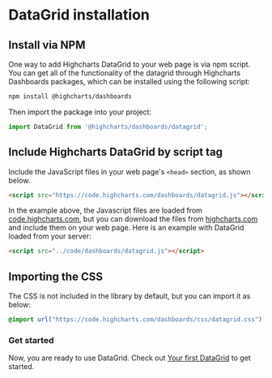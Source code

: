 DataGrid installation
===

## Install via NPM
One way to add Highcharts DataGrid to your web page is via npm script.
You can get all of the functionality of the datagrid through Highcharts Dashboards packages, which can be installed using the following script:
```bash
npm install @highcharts/dashboards
```
Then import the package into your project:
``` js
import DataGrid from '@highcharts/dashboards/datagrid';
```

## Include Highcharts DataGrid by script tag
Include the JavaScript files in your web page's `<head>` section, as shown below.

```html
<script src="https://code.highcharts.com/dashboards/datagrid.js"></script>
 ```

In the example above, the Javascript files are loaded from [code.highcharts.com](https://code.highcharts.com), but you can download the files from [highcharts.com](https://www.highcharts.com/download/) and include them on your web page. Here is an example with DataGrid loaded from your server:

```html
<script src="../code/dashboards/datagrid.js"></script>
```

## Importing the CSS
The CSS is not included in the library by default, but you can import it as below:
```css
@import url("https://code.highcharts.com/dashboards/css/datagrid.css");
```

### Get started

Now, you are ready to use DataGrid. Check out [Your first DataGrid](/docs/datagrid/your-first-datagrid) to get started.
